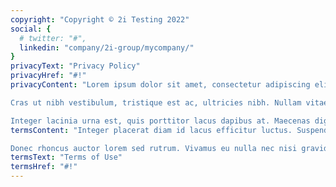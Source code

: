 ```yaml
---
copyright: "Copyright © 2i Testing 2022"
social: {
  # twitter: "#",
  linkedin: "company/2i-group/mycompany/"
}
privacyText: "Privacy Policy"
privacyHref: "#!"
privacyContent: "Lorem ipsum dolor sit amet, consectetur adipiscing elit. Curabitur porttitor, nisl sit amet auctor hendrerit, nibh nunc sagittis enim, ut ultrices sem elit ac eros. Aenean quis tortor vitae risus gravida ornare. Aliquam laoreet, libero ac gravida malesuada, augue velit bibendum massa, non ultricies ligula neque non risus. Curabitur ultrices ante sed nibh ornare vulputate vel vitae ante. Vestibulum velit turpis, finibus blandit nunc id, tempus cursus augue. Morbi fringilla egestas mi non efficitur. Praesent iaculis, ex a imperdiet mattis, erat nisl ornare risus, porttitor malesuada urna arcu et nulla. Nunc feugiat eu elit ut venenatis. Vivamus pulvinar sapien et enim ultricies laoreet. Aliquam tellus sapien, porta sodales molestie vel, euismod suscipit metus. Duis efficitur nunc id arcu sollicitudin, eu viverra risus tincidunt. Etiam finibus ante ut libero finibus elementum.

Cras ut nibh vestibulum, tristique est ac, ultricies nibh. Nullam vitae dui condimentum, finibus urna sit amet, fringilla orci. Etiam iaculis quis sapien a dignissim. Integer suscipit lorem et arcu convallis ullamcorper. Quisque tincidunt vel risus a tempus. Sed non odio faucibus ipsum tempus hendrerit. Quisque rutrum pellentesque luctus. Vestibulum et orci dolor. Aliquam ac augue nulla. Proin feugiat vitae leo vitae iaculis. Sed elementum neque ut aliquet scelerisque.

Integer lacinia urna est, quis porttitor lacus dapibus at. Maecenas dignissim vitae risus nec dictum. Quisque luctus nec augue id faucibus. Morbi accumsan arcu et metus facilisis, id sollicitudin dolor eleifend. Morbi blandit vestibulum ultrices. Sed a suscipit nisi, nec dignissim tortor. Duis vel ex tincidunt, fringilla enim sed, tincidunt quam. Etiam sit amet rutrum diam. Suspendisse massa est, faucibus vel dapibus eget, porta at justo. Aliquam aliquet neque ligula, nec auctor tellus consequat a. Nullam faucibus tortor lectus, in scelerisque nibh mollis id. Sed rhoncus gravida lectus placerat efficitur."
termsContent: "Integer placerat diam id lacus efficitur luctus. Suspendisse potenti. Integer vitae erat sit amet ante facilisis semper. In feugiat ex orci, sit amet laoreet quam tristique a. Cras in facilisis erat. Donec fermentum imperdiet erat. Nulla nec eros ac sem vehicula sagittis ac et lorem. Interdum et malesuada fames ac ante ipsum primis in faucibus. Mauris placerat arcu est, ac porta nunc semper ac. Quisque eu dui tellus. Mauris egestas leo eu justo convallis commodo. Suspendisse a leo magna. In consectetur, turpis nec vestibulum porta, ex erat vehicula sem, ut suscipit ipsum lorem quis dui. Quisque pellentesque elementum lorem nec cursus.

Donec rhoncus auctor lorem sed rutrum. Vivamus eu nulla nec nisi gravida pulvinar. Pellentesque ut dictum nunc, faucibus tristique lorem. Morbi tristique, metus id dignissim bibendum, libero lacus eleifend libero, eget rhoncus neque est at massa. Donec libero diam, imperdiet id egestas ut, ornare sed ante. Curabitur at augue nunc. Donec vitae sapien nec nulla convallis pretium id id velit. Sed dapibus dictum ligula, dignissim dapibus purus ultrices sed. Mauris nec mi ac dolor ultricies fringilla. Nulla commodo luctus enim, vel eleifend mi placerat non. Sed eget rhoncus lectus."
termsText: "Terms of Use"
termsHref: "#!"
---
```

